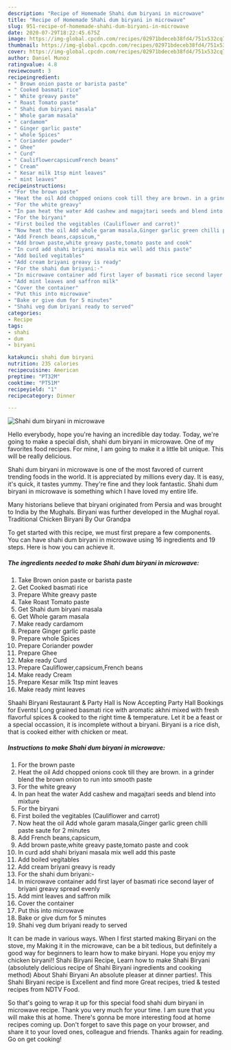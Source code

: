 ```yaml
---
description: "Recipe of Homemade Shahi dum biryani in microwave"
title: "Recipe of Homemade Shahi dum biryani in microwave"
slug: 951-recipe-of-homemade-shahi-dum-biryani-in-microwave
date: 2020-07-29T18:22:45.675Z
image: https://img-global.cpcdn.com/recipes/02971bdeceb38fd4/751x532cq70/shahi-dum-biryani-in-microwave-recipe-main-photo.jpg
thumbnail: https://img-global.cpcdn.com/recipes/02971bdeceb38fd4/751x532cq70/shahi-dum-biryani-in-microwave-recipe-main-photo.jpg
cover: https://img-global.cpcdn.com/recipes/02971bdeceb38fd4/751x532cq70/shahi-dum-biryani-in-microwave-recipe-main-photo.jpg
author: Daniel Munoz
ratingvalue: 4.8
reviewcount: 3
recipeingredient:
- " Brown onion paste or barista paste"
- " Cooked basmati rice"
- " White greavy paste"
- " Roast Tomato paste"
- " Shahi dum biryani masala"
- " Whole garam masala"
- " cardamom"
- " Ginger garlic paste"
- " whole Spices"
- " Coriander powder"
- " Ghee"
- " Curd"
- " CauliflowercapsicumFrench beans"
- " Cream"
- " Kesar milk 1tsp mint leaves"
- " mint leaves"
recipeinstructions:
- "For the brown paste"
- "Heat the oil Add chopped onions cook till they are brown. in a grinder blend the brown onion to run into smooth paste"
- "For the white greavy"
- "In pan heat the water Add cashew and magajtari seeds and blend into mixture"
- "For the biryani"
- "First boiled the vegitables (Cauliflower and carrot)"
- "Now heat the oil Add whole garam masala,Ginger garlic green chilli paste saute for 2 minutes"
- "Add French beans,capsicum,"
- "Add brown paste,white greavy paste,tomato paste and cook"
- "In curd add shahi briyani masala mix well add this paste"
- "Add boiled vegitables"
- "Add cream briyani greavy is ready"
- "For the shahi dum briyani:-"
- "In microwave container add first layer of basmati rice second layer of briyani greavy spread evenly"
- "Add mint leaves and saffron milk"
- "Cover the container"
- "Put this into microwave"
- "Bake or give dum for 5 minutes"
- "Shahi veg dum briyani ready to served"
categories:
- Recipe
tags:
- shahi
- dum
- biryani

katakunci: shahi dum biryani 
nutrition: 235 calories
recipecuisine: American
preptime: "PT32M"
cooktime: "PT51M"
recipeyield: "1"
recipecategory: Dinner

---
```



![Shahi dum biryani in microwave](https://img-global.cpcdn.com/recipes/02971bdeceb38fd4/751x532cq70/shahi-dum-biryani-in-microwave-recipe-main-photo.jpg)

Hello everybody, hope you're having an incredible day today. Today, we're going to make a special dish, shahi dum biryani in microwave. One of my favorites food recipes. For mine, I am going to make it a little bit unique. This will be really delicious.

Shahi dum biryani in microwave is one of the most favored of current trending foods in the world. It is appreciated by millions every day. It is easy, it's quick, it tastes yummy. They're fine and they look fantastic. Shahi dum biryani in microwave is something which I have loved my entire life.

Many historians believe that biryani originated from Persia and was brought to India by the Mughals. Biryani was further developed in the Mughal royal. Traditional Chicken Biryani By Our Grandpa


To get started with this recipe, we must first prepare a few components. You can have shahi dum biryani in microwave using 16 ingredients and 19 steps. Here is how you can achieve it.

<!--inarticleads1-->

##### The ingredients needed to make Shahi dum biryani in microwave:

1. Take  Brown onion paste or barista paste
1. Get  Cooked basmati rice
1. Prepare  White greavy paste
1. Take  Roast Tomato paste
1. Get  Shahi dum biryani masala
1. Get  Whole garam masala
1. Make ready  cardamom
1. Prepare  Ginger garlic paste
1. Prepare  whole Spices
1. Prepare  Coriander powder
1. Prepare  Ghee
1. Make ready  Curd
1. Prepare  Cauliflower,capsicum,French beans
1. Make ready  Cream
1. Prepare  Kesar milk 1tsp mint leaves
1. Make ready  mint leaves


Shaahi Biryani Restaurant &amp; Party Hall is Now Accepting Party Hall Bookings for Events! Long grained basmati rice with aromatic akhni mixed with fresh flavorful spices &amp; cooked to the right time &amp; temperature. Let it be a feast or a special occassion, it is incomplete without a biryani. Biryani is a rice dish, that is cooked either with chicken or meat. 

<!--inarticleads2-->

##### Instructions to make Shahi dum biryani in microwave:

1. For the brown paste
1. Heat the oil Add chopped onions cook till they are brown. in a grinder blend the brown onion to run into smooth paste
1. For the white greavy
1. In pan heat the water Add cashew and magajtari seeds and blend into mixture
1. For the biryani
1. First boiled the vegitables (Cauliflower and carrot)
1. Now heat the oil Add whole garam masala,Ginger garlic green chilli paste saute for 2 minutes
1. Add French beans,capsicum,
1. Add brown paste,white greavy paste,tomato paste and cook
1. In curd add shahi briyani masala mix well add this paste
1. Add boiled vegitables
1. Add cream briyani greavy is ready
1. For the shahi dum briyani:-
1. In microwave container add first layer of basmati rice second layer of briyani greavy spread evenly
1. Add mint leaves and saffron milk
1. Cover the container
1. Put this into microwave
1. Bake or give dum for 5 minutes
1. Shahi veg dum briyani ready to served


It can be made in various ways. When I first started making Biryani on the stove, my Making it in the microwave, can be a bit tedious, but definitely a good way for beginners to learn how to make biryani. Hope you enjoy my chicken biryani!! Shahi Biryani Recipe, Learn how to make Shahi Biryani (absolutely delicious recipe of Shahi Biryani ingredients and cooking method) About Shahi Biryani An absolute pleaser at dinner parties!. This Shahi Biryani recipe is Excellent and find more Great recipes, tried &amp; tested recipes from NDTV Food. 

So that's going to wrap it up for this special food shahi dum biryani in microwave recipe. Thank you very much for your time. I am sure that you will make this at home. There's gonna be more interesting food at home recipes coming up. Don't forget to save this page on your browser, and share it to your loved ones, colleague and friends. Thanks again for reading. Go on get cooking!
